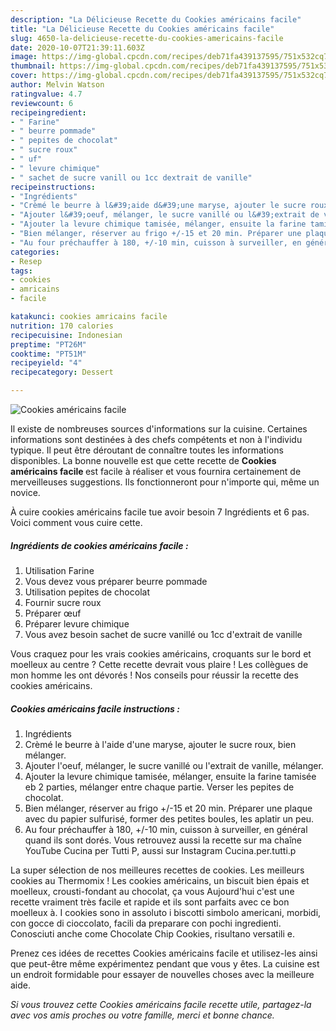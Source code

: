 ```yaml
---
description: "La Délicieuse Recette du Cookies américains facile"
title: "La Délicieuse Recette du Cookies américains facile"
slug: 4650-la-delicieuse-recette-du-cookies-americains-facile
date: 2020-10-07T21:39:11.603Z
image: https://img-global.cpcdn.com/recipes/deb71fa439137595/751x532cq70/cookies-americains-facile-photo-principale-de-la-recette.jpg
thumbnail: https://img-global.cpcdn.com/recipes/deb71fa439137595/751x532cq70/cookies-americains-facile-photo-principale-de-la-recette.jpg
cover: https://img-global.cpcdn.com/recipes/deb71fa439137595/751x532cq70/cookies-americains-facile-photo-principale-de-la-recette.jpg
author: Melvin Watson
ratingvalue: 4.7
reviewcount: 6
recipeingredient:
- " Farine"
- " beurre pommade"
- " pepites de chocolat"
- " sucre roux"
- " uf"
- " levure chimique"
- " sachet de sucre vanill ou 1cc dextrait de vanille"
recipeinstructions:
- "Ingrédients"
- "Crèmé le beurre à l&#39;aide d&#39;une maryse, ajouter le sucre roux, bien mélanger."
- "Ajouter l&#39;oeuf, mélanger, le sucre vanillé ou l&#39;extrait de vanille, mélanger."
- "Ajouter la levure chimique tamisée, mélanger, ensuite la farine tamisée eb 2 parties, mélanger entre chaque partie. Verser les pepites de chocolat."
- "Bien mélanger, réserver au frigo +/-15 et 20 min. Préparer une plaque avec du papier sulfurisé, former des petites boules, les aplatir un peu."
- "Au four préchauffer à 180, +/-10 min, cuisson à surveiller, en général quand ils sont dorés. Vous retrouvez aussi la recette sur ma chaîne YouTube Cucina per Tutti P, aussi sur Instagram Cucina.per.tutti.p"
categories:
- Resep
tags:
- cookies
- amricains
- facile

katakunci: cookies amricains facile 
nutrition: 170 calories
recipecuisine: Indonesian
preptime: "PT26M"
cooktime: "PT51M"
recipeyield: "4"
recipecategory: Dessert

---
```



![Cookies américains facile](https://img-global.cpcdn.com/recipes/deb71fa439137595/751x532cq70/cookies-americains-facile-photo-principale-de-la-recette.jpg)

Il existe de nombreuses sources d'informations sur la cuisine. Certaines informations sont destinées à des chefs compétents et non à l'individu typique. Il peut être déroutant de connaître toutes les informations disponibles. La bonne nouvelle est que cette recette de <strong> Cookies américains facile </strong> est facile à réaliser et vous fournira certainement de merveilleuses suggestions. Ils fonctionneront pour n'importe qui, même un novice.

<!--inarticleads1-->

À cuire cookies américains facile tue avoir besoin 7 Ingrédients et 6 pas. Voici comment vous cuire cette.

##### Ingrédients de cookies américains facile :

1. Utilisation  Farine
1. Vous devez vous préparer  beurre pommade
1. Utilisation  pepites de chocolat
1. Fournir  sucre roux
1. Préparer  œuf
1. Préparer  levure chimique
1. Vous avez besoin  sachet de sucre vanillé ou 1cc d&#39;extrait de vanille


Vous craquez pour les vrais cookies américains, croquants sur le bord et moelleux au centre ? Cette recette devrait vous plaire ! Les collègues de mon homme les ont dévorés ! Nos conseils pour réussir la recette des cookies américains. 

<!--inarticleads2-->

##### Cookies américains facile instructions :

1. Ingrédients
1. Crèmé le beurre à l&#39;aide d&#39;une maryse, ajouter le sucre roux, bien mélanger.
1. Ajouter l&#39;oeuf, mélanger, le sucre vanillé ou l&#39;extrait de vanille, mélanger.
1. Ajouter la levure chimique tamisée, mélanger, ensuite la farine tamisée eb 2 parties, mélanger entre chaque partie. Verser les pepites de chocolat.
1. Bien mélanger, réserver au frigo +/-15 et 20 min. Préparer une plaque avec du papier sulfurisé, former des petites boules, les aplatir un peu.
1. Au four préchauffer à 180, +/-10 min, cuisson à surveiller, en général quand ils sont dorés. Vous retrouvez aussi la recette sur ma chaîne YouTube Cucina per Tutti P, aussi sur Instagram Cucina.per.tutti.p


La super sélection de nos meilleures recettes de cookies. Les meilleurs cookies au Thermomix ! Les cookies américains, un biscuit bien épais et moelleux, crousti-fondant au chocolat, ça vous Aujourd&#39;hui c&#39;est une recette vraiment très facile et rapide et ils sont parfaits avec ce bon moelleux à. I cookies sono in assoluto i biscotti simbolo americani, morbidi, con gocce di cioccolato, facili da preparare con pochi ingredienti. Conosciuti anche come Chocolate Chip Cookies, risultano versatili e. 

<!--inarticleads1-->

<p>
Prenez ces idées de recettes Cookies américains facile et utilisez-les ainsi que peut-être même expérimentez pendant que vous y êtes. La cuisine est un endroit formidable pour essayer de nouvelles choses avec la meilleure aide.
</p>

<p>
<i>Si vous trouvez cette Cookies américains facile recette utile, partagez-la avec vos amis proches ou votre famille, merci et bonne chance.</i>
</p>
